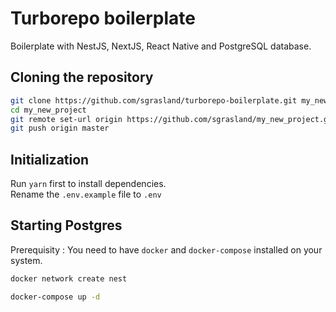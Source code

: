# Turborepo boilerplate

Boilerplate with NestJS, NextJS, React Native and PostgreSQL database.

## Cloning the repository

```sh
git clone https://github.com/sgrasland/turborepo-boilerplate.git my_new_project
cd my_new_project
git remote set-url origin https://github.com/sgrasland/my_new_project.git
git push origin master
```

## Initialization
Run `yarn` first to install dependencies.<br/>
Rename the `.env.example` file to `.env`

## Starting Postgres
Prerequisity : You need to have `docker` and `docker-compose` installed on your system.

```sh
docker network create nest
```
```sh
docker-compose up -d
```
